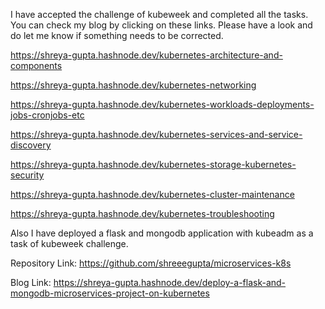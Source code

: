 I have accepted the challenge of kubeweek and completed all the tasks. You can check my blog by clicking on these links. Please have a look and do let me know if something needs to be corrected.



https://shreya-gupta.hashnode.dev/kubernetes-architecture-and-components

https://shreya-gupta.hashnode.dev/kubernetes-networking

https://shreya-gupta.hashnode.dev/kubernetes-workloads-deployments-jobs-cronjobs-etc

https://shreya-gupta.hashnode.dev/kubernetes-services-and-service-discovery

https://shreya-gupta.hashnode.dev/kubernetes-storage-kubernetes-security

https://shreya-gupta.hashnode.dev/kubernetes-cluster-maintenance

https://shreya-gupta.hashnode.dev/kubernetes-troubleshooting






Also I have deployed a flask and mongodb application with kubeadm as a task of kubeweek challenge. 

Repository Link: https://github.com/shreeegupta/microservices-k8s

Blog Link: https://shreya-gupta.hashnode.dev/deploy-a-flask-and-mongodb-microservices-project-on-kubernetes
